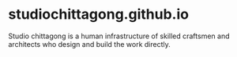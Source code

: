 # studiochittagong.github.io
Studio chittagong is a human infrastructure of skilled craftsmen and architects who design and build the work directly.
